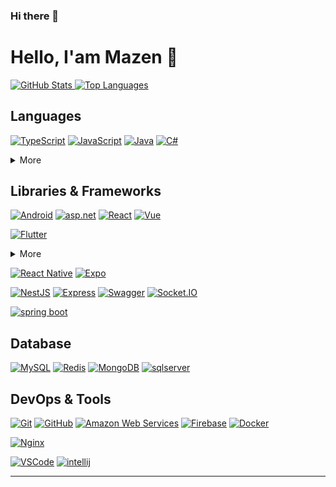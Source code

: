 ### Hi there 👋
# **Hello, I'am Mazen 👋**

[![GitHub Stats] ![Top Languages]](https://github.com/anuraghazra/github-readme-stats "GitHub Readme Stats")

## Languages

[![TypeScript]](https://www.typescriptlang.org/)
[![JavaScript]](https://www.ecma-international.org/publications/standards/Ecma-262.htm)
[![Java]](https://openjdk.java.net/)
[![C#]](https://openjdk.java.net/)
<details>
  <summary>More</summary>

  [![Python]](https://www.python.org/)
  [![C++]](https://isocpp.org/)

</details>

## Libraries & Frameworks

[![Android]](https://reactjs.org/)
[![asp.net]](https://reactjs.org/)
[![React]](https://reactjs.org/)
[![Vue]](https://reactjs.org/)

[![Flutter]](https://reactjs.org/)

<details>
  <summary>More</summary>

  [![Webpack]](https://webpack.js.org/)
  [![React Query]](https://react-query.tanstack.com/)
  [![MobX]](https://mobx.js.org/)
  [![Lodash]](https://lodash.com/)
  [![Storybook]](https://storybook.js.org/)

</details>

[![React Native]](https://reactnative.dev/)
[![Expo]](https://expo.io/)

[![NestJS]](https://nextjs.org/)
[![Express]](https://expressjs.com/)
[![Swagger]](https://swagger.io/)
[![Socket.IO]](https://socket.io/)

[![spring boot]](https://spring.io/projects/spring-boot)

## Database

[![MySQL]](https://mysql.com/)
[![Redis]](https://redis.io/)
[![MongoDB]](https://www.mongodb.com/)
[![sqlserver]](https://hadoop.apache.org/)


## DevOps & Tools

[![Git]](https://git-scm.com/)
[![GitHub]](https://github.com/)
[![Amazon Web Services]](https://aws.amazon.com/)
[![Firebase]](https://github.com/)
[![Docker]](https://www.docker.com/)

[![Nginx]](https://www.nginx.com/)

[![VSCode]](https://code.visualstudio.com/)
[![intellij]](https://www.jetbrains.com/idea/)



---


<!-- Badge Links -->
<!-- https://img.shields.io/static/v1?style=flat-square&label=&message=&labelColor=&color=&logoColor=&logo= -->

<!-- Header -->

[github stats]: https://github-readme-stats.vercel.app/api?username=Mazen-aljaradi&title_color=5f4b8b&text_color=f0eee9&icon_color=00abc0&bg_color=212121&hide_border=true&hide_title=true&theme=&show_icons=true&include_all_commits=true&count_private=true&line_height=24
[top languages]: https://github-readme-stats.vercel.app/api/top-langs?username=Mineru98&title_color=5f4b8b&text_color=f0eee9&icon_color=00abc0&bg_color=212121&hide_border=true&hide_title=true&layout=compact&langs_count=8&hide=html,css,tex
[github trophy]: https://github-profile-trophy.vercel.app/?username=Mazen-aljaradi&theme=onedark&column=7&row=1&no-frame=true

<!-- Body -->

[typescript]: https://img.shields.io/static/v1?style=flat-square&labelColor=eeeeee&color=3178c6&logoColor=3178c6&label=&message=TypeScript&logo=typescript&#3178C6
[python]: https://img.shields.io/static/v1?style=flat-square&labelColor=eeeeee&color=3776ab&logoColor=3776ab&label=&message=Python&logo=python&#3776AB
[javascript]: https://img.shields.io/static/v1?style=flat-square&labelColor=eeeeee&color=f7df1e&logoColor=f7df1e&label=&message=JavaScript&logo=javascript&#F7DF1E
[java]: https://img.shields.io/static/v1?style=flat-square&labelColor=eeeeee&color=007396&logoColor=007396&label=&message=Java&logo=openjdk

[go]: https://img.shields.io/static/v1?style=flat-square&labelColor=eeeeee&color=00add8&logoColor=00add8&label=&message=Go&logo=go&#00ADD8
[c++]: https://img.shields.io/static/v1?style=flat-square&labelColor=eeeeee&color=00599c&logoColor=00599c&label=&message=C%2B%2B&logo=c%2B%2B&#00599C


[android]: https://img.shields.io/static/v1?style=flat-square&labelColor=eeeeee&color=3DDC84&logoColor=3DDC84&label=&message=Android&logo=android&#3DDC84
[flutter]: https://img.shields.io/static/v1?style=flat-square&labelColor=eeeeee&color=02569B&logoColor=02569B&label=&message=Flutter&logo=flutter&#02569B
[vue]: https://img.shields.io/static/v1?style=flat-square&labelColor=eeeeee&color=4FC08D&logoColor=4FC08D&label=&message=Vue&logo=vuedotjs&#4FC08D
[c#]: https://img.shields.io/static/v1?style=flat-square&labelColor=eeeeee&color=239120&logoColor=239120&label=&message=Csharp&logo=csharp&#239120
[asp.net]: https://img.shields.io/static/v1?style=flat-square&labelColor=eeeeee&color=512BD4&logoColor=512BD4&label=&message=ASP.netCore&logo=dotnet&#512BD4

[firebase]: https://img.shields.io/static/v1?style=flat-square&labelColor=eeeeee&color=FFCA28&logoColor=FFCA28&label=&message=Firebase&logo=firebase&#FFCA28

[react]: https://img.shields.io/static/v1?style=flat-square&labelColor=eeeeee&color=61dafb&logoColor=61dafb&label=&message=React&logo=react&#61DAFB
[nextjs]: https://img.shields.io/static/v1?style=flat-square&labelColor=eeeeee&color=000000&logoColor=000000&label=&message=Next.JS&logo=next.js
[webpack]: https://img.shields.io/static/v1?style=flat-square&labelColor=eeeeee&color=8DD6F9&logoColor=8DD6F9&label=&message=Webpack&logo=webpack&#000000
[react query]: https://img.shields.io/static/v1?style=flat-square&labelColor=eeeeee&color=FF4154&logoColor=FF4154&label=&message=ReactQuery&logo=reactquery&#000000
[mobx]: https://img.shields.io/static/v1?style=flat-square&labelColor=eeeeee&color=FF9955&logoColor=FF9955&label=&message=MobX&logo=mobx&#000000
[lodash]: https://img.shields.io/static/v1?style=flat-square&labelColor=eeeeee&color=3492FF&logoColor=3492FF&label=&message=Lodash&logo=lodash&#000000
[storybook]: https://img.shields.io/static/v1?style=flat-square&labelColor=eeeeee&color=ff4785&logoColor=ff4785&label=&message=Storybook&logo=storybook&#FF4785

[react native]: https://img.shields.io/static/v1?style=flat-square&labelColor=eeeeee&color=61dafb&logoColor=61dafb&label=&message=React%20Native&logo=react&#61DAFB
[expo]: https://img.shields.io/static/v1?style=flat-square&labelColor=eeeeee&color=000020&logoColor=000020&label=&message=Expo&logo=expo&#000020

[nestjs]: https://img.shields.io/static/v1?style=flat-square&labelColor=eeeeee&color=e0234e&logoColor=e0234e&label=&message=NestJS&logo=nestjs&#E0234E
[express]: https://img.shields.io/static/v1?style=flat-square&labelColor=eeeeee&color=000000&logoColor=000000&label=&message=Express&logo=express&#000000
[socket.io]: https://img.shields.io/static/v1?style=flat-square&labelColor=eeeeee&color=000000&logoColor=000000&label=&message=Socket.IO&logo=socketdotio&#000000
[swagger]: https://img.shields.io/static/v1?style=flat-square&labelColor=eeeeee&color=85ea2d&logoColor=85ea2d&label=&message=Swagger&logo=swagger&#85EA2D

[spring boot]: https://img.shields.io/static/v1?style=flat-square&labelColor=ffffff&color=6db33f&logoColor=6db33f&label=&message=Spring-Boot&logo=spring-boot

[mysql]: https://img.shields.io/static/v1?style=flat-square&labelColor=eeeeee&color=%234479A1&logoColor=%234479A1&label=&message=MySQL&logo=mysql
[redis]: https://img.shields.io/static/v1?style=flat-square&labelColor=eeeeee&color=dc382d&logoColor=dc382d&label=&message=Redis&logo=redis&#DC382D
[mongodb]: https://img.shields.io/static/v1?style=flat-square&labelColor=eeeeee&color=47a248&logoColor=47a248&label=&message=MongoDB&logo=mongodb&#47A248
[neo4j]: https://img.shields.io/static/v1?style=flat-square&labelColor=eeeeee&color=058aff&logoColor=058aff&label=&message=Neo4J&logo=neo4j
[elasticsearch]: https://img.shields.io/static/v1?style=flat-square&labelColor=eeeeee&color=%23005571&logoColor=%23005571&label=&message=ElasticSearch&logo=elasticsearch
[fluentd]: https://img.shields.io/static/v1?style=flat-square&labelColor=eeeeee&color=0E83C8&logoColor=0E83C8&label=&message=Fluentd&logo=fluentd&#000000
[sqlserver]: https://img.shields.io/static/v1?style=flat-square&labelColor=eeeeee&color=66CCFF&logoColor=000000&label=&message=Sqlserver&logo=microsoftsqlserver&#000000

[tensorflow]: https://img.shields.io/static/v1?style=flat-square&labelColor=eeeeee&color=ff6f00&logoColor=ff6f00&label=&message=TensorFlow&logo=tensorflow&#FF6F00
[keras]: https://img.shields.io/static/v1?style=flat-square&labelColor=eeeeee&color=d00000&logoColor=d00000&label=&message=Keras&logo=keras&#D00000
[pandas]: https://img.shields.io/static/v1?style=flat-square&labelColor=eeeeee&color=150458&logoColor=150458&label=&message=Pandas&logo=pandas&#150458
[scikit-learn]: https://img.shields.io/static/v1?style=flat-square&labelColor=eeeeee&color=f7931e&logoColor=f7931e&label=&message=scikit-learn&logo=scikit-learn&#F7931E

[git]: https://img.shields.io/static/v1?style=flat-square&labelColor=eeeeee&color=f05032&logoColor=f05032&label=&message=Git&logo=git&#F05032
[github]: https://img.shields.io/static/v1?style=flat-square&labelColor=eeeeee&color=181717&logoColor=181717&label=&message=GitHub&logo=github&#181717
[amazon web services]: https://img.shields.io/static/v1?style=flat-square&labelColor=eeeeee&color=232f3e&logoColor=232f3e&label=&message=Amazon%20Web%20Services&logo=amazon-aws&#232F3E

[docker]: https://img.shields.io/static/v1?style=flat-square&labelColor=eeeeee&color=2496ed&logoColor=2496ed&label=&message=Docker&logo=docker&#2496ED
[k8s]: https://img.shields.io/static/v1?style=flat-square&labelColor=eeeeee&color=%23326CE5&logoColor=%23326CE5&label=&message=Kubernetes&logo=kubernetes&#000000
[nginx]: https://img.shields.io/static/v1?style=flat-square&labelColor=eeeeee&color=009639&logoColor=009639&label=&message=Nginx&logo=nginx&#000000

[vscode]: https://img.shields.io/static/v1?style=flat-square&labelColor=eeeeee&color=007acc&logoColor=007acc&label=&message=Visual%20Studio%20Code&logo=visual-studio-code&#007ACC
[intellij]: https://img.shields.io/static/v1?style=flat-square&labelColor=eeeeee&color=000000&logoColor=000000&label=&message=IntelliJ&logo=intellijidea&#000000

[google tag manager]: https://img.shields.io/static/v1?style=flat-square&labelColor=eeeeee&color=246fdb&logoColor=246fdb&label=&message=GTM&logo=google&tag-manager&#246FDB
[google analytics]: https://img.shields.io/static/v1?style=flat-square&labelColor=eeeeee&color=e37400&logoColor=e37400&label=&message=GA&logo=google-analytics&#E37400
[ubuntu]: https://img.shields.io/static/v1?style=flat-square&labelColor=eeeeee&color=e95420&logoColor=e95420&label=&message=Ubuntu&logo=ubuntu&#E95420

<!-- Footer -->

[shields.io]: https://img.shields.io/static/v1?style=flat-square&labelColor=eeeeee&color=000000&logoColor=000000&label=&message=Shields.io&logo=shieldsdotio&#000000
[simple icons]: https://img.shields.io/static/v1?style=flat-square&labelColor=eeeeee&color=111111&logoColor=111111&label=&message=Simple%20Icons&logo=simple-icons&#111111
<!--
**Mazen-Aljaradi/Mazen-Aljaradi** is a ✨ _special_ ✨ repository because its `README.md` (this file) appears on your GitHub profile.
